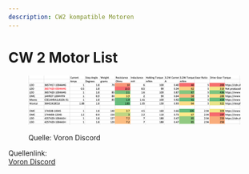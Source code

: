 ```yaml
---
description: CW2 kompatible Motoren
---
```


# CW 2 Motor List

<figure><img src="../../../../../.gitbook/assets/CW_kompatible_Motoren.png" alt=""><figcaption><p>Quelle: Voron Discord </p></figcaption></figure>

Quellenlink:\
[Voron Discord ](https://discord.com/channels/460117602945990666/658599170734686219/974340934475087913)
